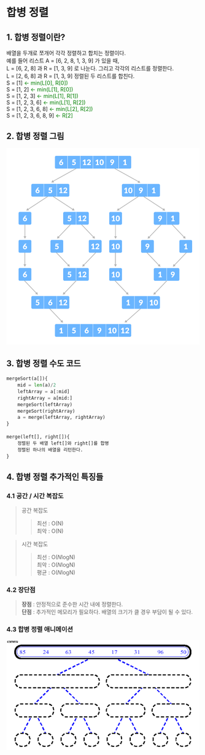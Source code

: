 합병 정렬 
====


## 1. 합병 정렬이란?
배열을 두개로 쪼개어 각각 정렬하고 합치는 정렬이다. \
예를 들어 리스트 A = [6, 2, 8, 1, 3, 9] 가 있을 때, \
L = [6, 2, 8] 과 R = [1, 3, 9] 로 나눈다. 그리고 각각의 리스트를 정렬한다. \
L = [2, 6, 8] 과 R = [1, 3, 9] 정렬된 두 리스트를 합친다. \
S = [1]  <span style='color:green'>← min(L[0], R[0])</span> \
S = [1, 2] <span style='color:green'> ← min(L[1], R[0])</span> \
S = [1, 2, 3] <span style='color:green'> ← min(L[1], R[1])</span> \
S = [1, 2, 3, 6] <span style='color:green'> ← min(L[1], R[2])</span> \
S = [1, 2, 3, 6, 8] <span style='color:green'> ← min(L[2], R[2])</span> \
S = [1, 2, 3, 6, 8, 9] <span style='color:green'> ← R[2]</span>




## 2. 합병 정렬 그림
![Alt text](/imgs/mergesort.png)


## 3. 합병 정렬 수도 코드
```python
mergeSort(a[]){
    mid = len(a)/2
    leftArray = a[:mid]
    rightArray = a[mid:]
    mergeSort(leftArray)
    mergeSort(rightArray)
    a = merge(leftArray, rightArray)
}

merge(left[], right[]){
    정렬된 두 배열 left[]와 right[]를 합병
    정렬된 하나의 배열을 리턴한다.
}
```
## 4. 합병 정렬 추가적인 특징들
### 4.1 공간 / 시간 복잡도
>공간 복잡도
> > 최선 : O(N) \
최악 : O(N)

>시간 복잡도
> >  최선 : O(𝑁logN) \
최악 : O(𝑁logN) \
평균 : O(𝑁logN)

### 4.2 장단점
> **장점** : 안정적으로 준수한 시간 내에 정렬한다. \
**단점** : 추가적인 메모리가 필요하다. 배열의 크기가 클 경우 부담이 될 수 있다.

### 4.3 합병 정렬 애니메이션
![합병 정렬](/imgs/mergesort_move.gif)